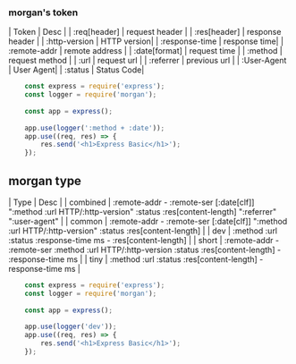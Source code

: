 ### morgan's token
| Token | Desc | 
| :req[header] | request header |
| :res[header] | response header |
| :http-version | HTTP version|
| :response-time | response time|
| :remote-addr | remote address |
| :date[format] | request time |
| :method | request method |
| :url | request url |
| :referrer | previous url |
| :User-Agent | User Agent|
| :status | Status Code|

```js
    const express = require('express');
    const logger = require('morgan');
    
    const app = express();
    
    app.use(logger(':method + :date'));
    app.use((req, res) => {
        res.send('<h1>Express Basic</h1>');
    });
```

## morgan type
| Type     | Desc |
| combined | :remote-addr - :remote-ser [:date[clf]] ":method :url HTTP/:http-version" :status :res[content-length] ":referrer" ":user-agent" |
| common   | :remote-addr - :remote-ser [:date[clf]] ":method :url HTTP/:http-version" :status :res[content-length] |
| dev      | :method :url :status :response-time ms - :res[content-length] |
| short    | :remote-addr - :remote-ser :method :url HTTP/:http-version :status :res[content-length] - :response-time ms |
| tiny     | :method :url :status :res[content-length] - response-time ms |

```js
    const express = require('express');
    const logger = require('morgan');
    
    const app = express();
    
    app.use(logger('dev'));
    app.use((req, res) => {
        res.send('<h1>Express Basic</h1>');
    });
```
